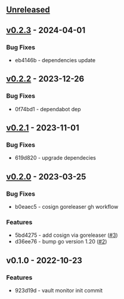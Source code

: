 <a name="unreleased"></a>
## [Unreleased]


<a name="v0.2.3"></a>
## [v0.2.3] - 2024-04-01
### Bug Fixes
- eb4146b - dependencies update


<a name="v0.2.2"></a>
## [v0.2.2] - 2023-12-26
### Bug Fixes
- 0f74bd1 - dependabot dep


<a name="v0.2.1"></a>
## [v0.2.1] - 2023-11-01
### Bug Fixes
- 619d820 - upgrade dependecies


<a name="v0.2.0"></a>
## [v0.2.0] - 2023-03-25
### Bug Fixes
- b0eaec5 - cosign goreleaser gh workflow

### Features
- 5bd4275 - add cosign via goreleaser ([#3](https://github.com/vdbulcke/vault-token-monitor/issues/3))
- d36ee76 - bump go version 1.20 ([#2](https://github.com/vdbulcke/vault-token-monitor/issues/2))


<a name="v0.1.0"></a>
## v0.1.0 - 2022-10-23
### Features
- 923d19d - vault monitor init commit


[Unreleased]: https://github.com/vdbulcke/vault-token-monitor/compare/v0.2.3...HEAD
[v0.2.3]: https://github.com/vdbulcke/vault-token-monitor/compare/v0.2.2...v0.2.3
[v0.2.2]: https://github.com/vdbulcke/vault-token-monitor/compare/v0.2.1...v0.2.2
[v0.2.1]: https://github.com/vdbulcke/vault-token-monitor/compare/v0.2.0...v0.2.1
[v0.2.0]: https://github.com/vdbulcke/vault-token-monitor/compare/v0.1.0...v0.2.0
